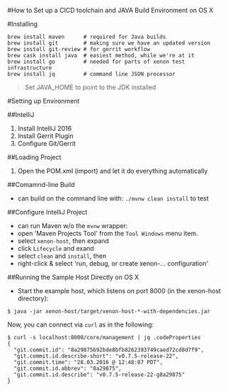 #How to Set up a CICD toolchain and JAVA Build Environment on OS X

#Installing
```
brew install maven      # required for Java builds
brew install git        # making sure we have an updated version
brew install git-review # for gerrit workflow
brew cask install java  # easiest method, while we're at it
brew install go         # needed for parts of xenon test infrastructure
brew install jq         # command line JSON processor
```

>Set JAVA_HOME to point to the JDK installed

#Setting up Environment

##IntelliJ
1. Install IntelliJ 2016
1. Install Gerrit Plugin
1. Configure Git/Gerrit

##Loading Project
1. Open the POM.xml (import) and let it do everything automatically

##Comamnd-line Build
* can build on the command line with: ```./mvnw clean install``` to test

##Configure IntelliJ Project 
* can run Maven w/o the ```mvnw``` wrapper:
* open 'Maven Projects Tool' from the ```Tool Windows``` menu item.
* select ```xenon-host```, then expand
* click ```Lifecycle``` and exand
* select ```clean``` and ```install```, then 
* right-click & select 'run, debug, or create xenon-... configuration'

##Running the Sample Host Directly on OS X
* Start the example host, which listens on port 8000 (in the xenon-host directory):
```
$ java -jar xenon-host/target/xenon-host-*-with-dependencies.jar
```

Now, you can connect via ```curl``` as in the following:
```
$ curl -s localhost:8000/core/management | jq .codeProperties
{
  "git.commit.id": "8a29875692bde8bfb8262393749caed72cd8d7f9",
  "git.commit.id.describe-short": "v0.7.5-release-22",
  "git.commit.time": "28.03.2016 @ 12:48:07 PDT",
  "git.commit.id.abbrev": "8a29875",
  "git.commit.id.describe": "v0.7.5-release-22-g8a29875"
}
```

